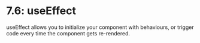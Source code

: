 # 7.6: useEffect

useEffect allows you to initialize your component with behaviours, or trigger code every time the component gets re-rendered.


